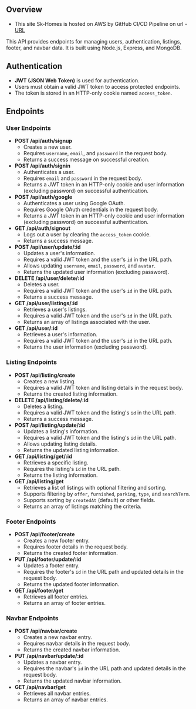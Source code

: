 ## Overview

- This site Sk-Homes is hosted on AWS by GitHub CI/CD Pipeline on url - [URL](http://13.49.67.115/)

This API provides endpoints for managing users, authentication, listings, footer, and navbar data. It is built using Node.js, Express, and MongoDB.

## Authentication

- **JWT (JSON Web Token)** is used for authentication.
- Users must obtain a valid JWT token to access protected endpoints.
- The token is stored in an HTTP-only cookie named `access_token`.

## Endpoints

### User Endpoints

- **POST /api/auth/signup**
  - Creates a new user.
  - Requires `username`, `email`, and `password` in the request body.
  - Returns a success message on successful creation.
- **POST /api/auth/signin**
  - Authenticates a user.
  - Requires `email` and `password` in the request body.
  - Returns a JWT token in an HTTP-only cookie and user information (excluding password) on successful authentication.
- **POST /api/auth/google**
  - Authenticates a user using Google OAuth.
  - Requires Google OAuth credentials in the request body.
  - Returns a JWT token in an HTTP-only cookie and user information (excluding password) on successful authentication.
- **GET /api/auth/signout**
  - Logs out a user by clearing the `access_token` cookie.
  - Returns a success message.
- **POST /api/user/update/:id**
  - Updates a user's information.
  - Requires a valid JWT token and the user's `id` in the URL path.
  - Allows updating `username`, `email`, `password`, and `avatar`.
  - Returns the updated user information (excluding password).
- **DELETE /api/user/delete/:id**
  - Deletes a user.
  - Requires a valid JWT token and the user's `id` in the URL path.
  - Returns a success message.
- **GET /api/user/listings/:id**
  - Retrieves a user's listings.
  - Requires a valid JWT token and the user's `id` in the URL path.
  - Returns an array of listings associated with the user.
- **GET /api/user/:id**
  - Retrieves a user's information.
  - Requires a valid JWT token and the user's `id` in the URL path.
  - Returns the user information (excluding password).

### Listing Endpoints

- **POST /api/listing/create**
  - Creates a new listing.
  - Requires a valid JWT token and listing details in the request body.
  - Returns the created listing information.
- **DELETE /api/listing/delete/:id**
  - Deletes a listing.
  - Requires a valid JWT token and the listing's `id` in the URL path.
  - Returns a success message.
- **POST /api/listing/update/:id**
  - Updates a listing's information.
  - Requires a valid JWT token and the listing's `id` in the URL path.
  - Allows updating listing details.
  - Returns the updated listing information.
- **GET /api/listing/get/:id**
  - Retrieves a specific listing.
  - Requires the listing's `id` in the URL path.
  - Returns the listing information.
- **GET /api/listing/get**
  - Retrieves a list of listings with optional filtering and sorting.
  - Supports filtering by `offer`, `furnished`, `parking`, `type`, and `searchTerm`.
  - Supports sorting by `createdAt` (default) or other fields.
  - Returns an array of listings matching the criteria.

### Footer Endpoints

- **POST /api/footer/create**
  - Creates a new footer entry.
  - Requires footer details in the request body.
  - Returns the created footer information.
- **PUT /api/footer/update/:id**
  - Updates a footer entry.
  - Requires the footer's `id` in the URL path and updated details in the request body.
  - Returns the updated footer information.
- **GET /api/footer/get**
  - Retrieves all footer entries.
  - Returns an array of footer entries.

### Navbar Endpoints

- **POST /api/navbar/create**
  - Creates a new navbar entry.
  - Requires navbar details in the request body.
  - Returns the created navbar information.
- **PUT /api/navbar/update/:id**
  - Updates a navbar entry.
  - Requires the navbar's `id` in the URL path and updated details in the request body.
  - Returns the updated navbar information.
- **GET /api/navbar/get**
  - Retrieves all navbar entries.
  - Returns an array of navbar entries.

